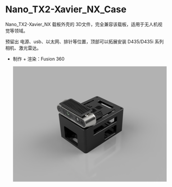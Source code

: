# Nano_TX2-Xavier_NX_Case

Nano_TX2-Xavier_NX 载板外壳的 3D文件，完全兼容该载板，适用于无人机视觉等领域。

预留出 电源、usb、以太网、排针等位置，顶部可以拓展安装 D435/D435i 系列相机、激光雷达。

* 制作 + 渲染：Fusion 360

  ![](model_case.png)

  

  